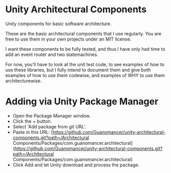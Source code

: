# Unity Architectural Components
Unity components for basic software architecture.

These are the basic architectural components that I use regularly. You are free to use them in your own projects under an MIT license.

I want these components to be fully tested, and thus I have only had time to add an event router and two statemachines.

For now, you'll have to look at the unit test code, to see examples of how to use these libraries, but I fully intend to document them and give both examples of how to use them codewise, and examples of WHY to use them architecturewise.

# Adding via Unity Package Manager
- Open the Package Manager window.
- Click the + button.
- Select 'Add package from git URL'.
- Paste in this URL: [https://github.com/Guanomancer/unity-architectural-components.git?path=/Architectural Components/Packages/com.guanomancer.architectural](https://github.com/Guanomancer/unity-architectural-components.git?path=/Architectural Components/Packages/com.guanomancer.architectural)
- Click Add and let Unity download and process the package.
